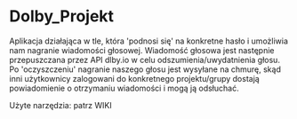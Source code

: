 # Dolby_Projekt

Aplikacja działająca w tle, która 'podnosi się' na konkretne hasło i umożliwia nam nagranie wiadomości głosowej.
Wiadomość głosowa jest następnie przepuszczana przez API dlby.io w celu odszumienia/uwydatnienia głosu.
Po 'oczyszczeniu' nagranie naszego głosu jest wysyłane na chmurę, skąd inni użytkownicy zalogowani do konkretnego projektu/grupy dostają powiadomienie o otrzymaniu wiadomości i mogą ją odsłuchać.

Użyte narzędzia: patrz WIKI
